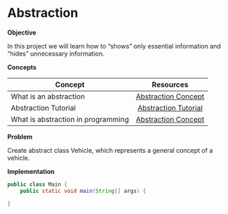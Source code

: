 # Abstraction



**Objective**

In this project we will learn how to “shows” only essential information and “hides” unnecessary information.


**Concepts**

| Concept   |      Resources      |
|----------|:-------------:|
|What is an abstraction |  [Abstraction Concept](https://stackify.com/oop-concept-abstraction/) |
|Abstraction Tutorial|    [Abstraction Tutorial](https://www.youtube.com/watch?v=52frlN8webg)  |
|What is abstraction in programming|[Abstraction Concept](https://www.youtube.com/watch?v=L1-zCdrx8Lk)|



**Problem**

Create abstract class Vehicle, which represents a general concept of a vehicle.

**Implementation**



```Java
public class Main {
    public static void main(String[] args) {

}


```
